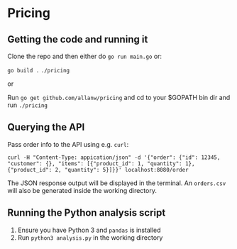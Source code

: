 # Pricing

## Getting the code and running it

Clone the repo and then either do `go run main.go` or: 

`go build .`
`./pricing`

or

Run `go get github.com/allanw/pricing` and cd to your $GOPATH bin dir and run `./pricing`

## Querying the API

Pass order info to the API using e.g. `curl`:

`curl -H "Content-Type: appication/json" -d '{"order": {"id": 12345, "customer": {}, "items": [{"product_id": 1, "quantity": 1}, {"product_id": 2, "quantity": 5}]}}' localhost:8080/order`

The JSON response output will be displayed in the terminal. An `orders.csv` will also be generated inside the working directory.

## Running the Python analysis script

1. Ensure you have Python 3 and `pandas` is installed
2. Run `python3 analysis.py` in the working directory
